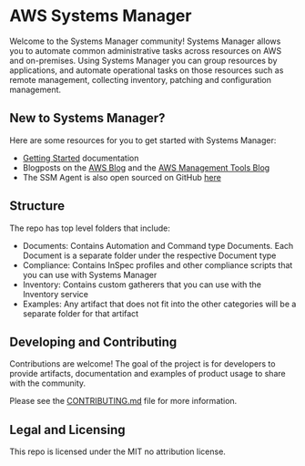 # AWS Systems Manager
Welcome to the Systems Manager community! Systems Manager allows you to automate common administrative tasks across resources on AWS and on-premises. Using Systems Manager you can group resources by applications, and automate operational tasks on those resources such as remote management, collecting inventory, patching and configuration management. 

## New to Systems Manager?
Here are some resources for you to get started with Systems Manager:

* [Getting Started](https://docs.aws.amazon.com/systems-manager/latest/userguide/what-is-systems-manager.html) documentation
* Blogposts on the [AWS Blog](https://aws.amazon.com/blogs/aws/category/management-tools/amazon-ec2-systems-manager/) and the [AWS Management Tools Blog](https://aws.amazon.com/blogs/mt/category/management-tools/amazon-ec2-systems-manager/) 
* The SSM Agent is also open sourced on GitHub [here](https://github.com/aws/amazon-ssm-agent) 

## Structure
The repo has top level folders that include:

* Documents: Contains Automation and Command type Documents. Each Document is a separate folder under the respective Document type
* Compliance: Contains InSpec profiles and other compliance scripts that you can use with Systems Manager
* Inventory: Contains custom gatherers that you can use with the Inventory service
* Examples: Any artifact that does not fit into the other categories will be a separate folder for that artifact

## Developing and Contributing
Contributions are welcome! The goal of the project is for developers to provide artifacts, documentation and examples of product usage to share with the community. 

Please see the [CONTRIBUTING.md](https://github.com/awslabs/amazon-ssm/blob/master/CONTRIBUTING.md) file for more information.

## Legal and Licensing
This repo is licensed under the MIT no attribution license.

